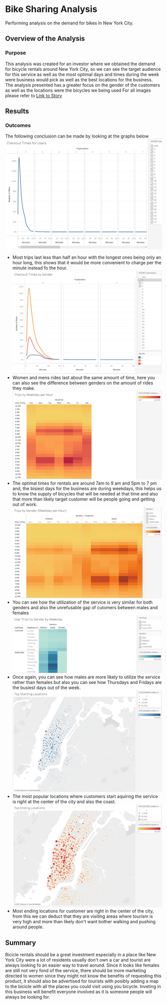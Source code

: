 # Bike Sharing Analysis
Performing analysis on the demand for bikes in New York City.
## Overview of the Analysis
### Purpose
This analysis was created for an investor where we obtained the demand for bicycle rentals around New York City, so we can see the target audience for this service as well as the most optimal days and times during the week were business would pick as well as the best locations for the business. The analysis presented has a greater focus on the gender of the customers as well as the locations were the bicycles we being used
For all images please refer to [Link to Story](https://public.tableau.com/app/profile/diana.villarreal1441/viz/Bikesharingchallenge_16593342147950/Story1?publish=yes)
## Results

### Outcomes
The following conclusion can be made by looking at the graphs below
![Checkout_times](https://github.com/dianavillarreall/bikesharing/blob/main/Resources/Checkout%20times.png)
* Most trips last less than half an hour with the longest ones being only an hour long, this shows that it would be more convenient to charge per the minute instead fo the hour.
![Checkout_by_gender](https://github.com/dianavillarreall/bikesharing/blob/main/Resources/Checkout_by_gender.png)
* Women and mens rides last about the same amount of time, here you can also see the difference between genders on the amount of rides they make.
![Weekday_per_hour](https://github.com/dianavillarreall/bikesharing/blob/main/Resources/weekday_per_hour.png)
* The optimal times for rentals are around 7am to 9 am and 5pm to 7 pm and, the bisiest days for the business are during weekdays, this helps us to know the supply of bicycles that will be needed at that time and also that more than likely target customer will be people going and getting out of work. 
![Trips_by_gender](https://github.com/dianavillarreall/bikesharing/blob/main/Resources/trips_by_gender.png)
* You can see how the utilization of the service is very similar for both genders and also the unrefusable gap of cutomers between males and females
![Gender_by_Weekday](https://github.com/dianavillarreall/bikesharing/blob/main/Resources/gender_by_weekday.png)
* Once again, you can see how males are more likely to utilize the service rather than females but also you can see how Thursdays and Fridays are the busiest days out of the week. 
![Starting_Location](https://github.com/dianavillarreall/bikesharing/blob/main/Resources/starting_locations.png)
* The most popular locations where customers start aquiring the service is right at the center of the city and also the coast.
![Ending_locations](https://github.com/dianavillarreall/bikesharing/blob/main/Resources/Ending_locations.png)
* Most ending locations for customer are right in the center of the city, from this we can deduct that they are visiting areas where tourism is very high and more than likely don't want bother walking and pushing around people.

## Summary
Bicicle rentals should be a great investment especially in a place like New York City were a lot of residents usually don't own a car and tourist are always looking fo an easier way to travel aorund. Since it looks like females are still not very fond of the service, there should be more marketing directed to women since they might not know the benefits of requesting this product, it should also be advertised for tourists with posibly adding a map to the bicicle with all the places you could visit using you bicycle. Inveting in this business will benefit everyone involved as it is someone people will always be looking for.


